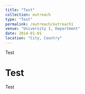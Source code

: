 ```yaml
---
title: "Test"
collection: outreach
type: "Test"
permalink: /outreach/outreach1
venue: "University 1, Department"
date: 2014-01-01
location: "City, Country"
---
```


Test

Test
======
Test